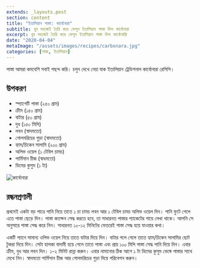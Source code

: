 ```yaml
---
extends: _layouts.post
section: content
title: "ইতালিয়ান পাস্তা: কার্বোনারা"
subtitle: খুব সহজেই তৈরি করে ফেলুন ইতালিয়ান পাস্তা ডিস কার্বোনারা
excerpt: খুব সহজেই তৈরি করে ফেলুন ইতালিয়ান পাস্তা ডিস কার্বোনারাি
date: "2020-04-04"
metaImage: "/assets/images/recipes/carbonara.jpg"
categories: [পাস্তা, ইতালিয়ান]
---
```


পাস্তা আমরা কমবেশি সবাই পছন্দ করি। চলুন দেখে নেয়া যাক ইতালিয়ান ট্রেডিশনাল কার্বোনারা রেসিপি।

## উপকরণ

- স্প্যাগেটি পাস্তা (২৫০ গ্রাম)
- ক্রীম (১৫০ গ্রাম)
- বাটার (৫০ গ্রাম)
- দুধ (১৫০ মিলি)
- লবন (স্বাদমতো)
- গোলমরিচের গুড়া (স্বাদমতো)
- হ্যাম/চিকেন সালামি (২০০ গ্রাম)
- অলিভ ওয়েল (১ টেবিল চামচ)
- পার্মিসান চীজ (স্বাধমতো)
- ডিমের কুসুম (১ টা)

![কার্বোনারা](/assets/images/recipes/carbonara.jpg)

## রন্ধনপ্রণালী

প্রথমেই একটা বড় পাত্রে পানি নিয়ে তাতে ১ চা চামচ লবন আর ১ টেবিল চামচ অলিভ ওয়েল দিন। পানি ফুটে গেলে
এতে পাস্তা ছেড়ে দিন। পাস্তা কতক্ষন সেদ্ধ করতে হবে, তা সাধারনত পাস্তার প্যাকেটের গায়ে লেখা থাকে। আপনি সে
অনুসারে পাস্তা সেদ্ধ করে নিন। সাধারনত ১০-১২ মিনিটের ভেতরেই পাস্তা সেদ্ধ হয়ে যাওয়ার কথা।

একটি প্যানে সামান্য ওলিভ ওয়েল নিয়ে তাতে বাটার দিয়ে দিন। বাটার গলে গেলে তাতে হ্যাম/চিকেন সালামির ছোট
টুকরা দিয়ে দিন। সেটা হালকা বাদামী হয়ে গেলে তাতে পাস্তা এবং প্রায় ১০০ মিলি পাস্তা সেদ্ধ পানি দিয়ে দিন। এবার
ক্রীম, দুধ আর লবন দিন। ১-২ মিনিট রান্না করুন। এবার নামানোর ঠিক আগে ১ টা ডিমের কুসুম ভেঙ্গে পাস্তার
সাথে মেখে নিন। স্বাদমতো পার্মিসান চীজ আর গোলমরিচের গুড়া দিয়ে পরিবেশন করুন।
